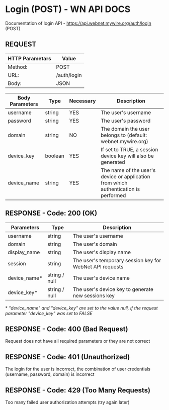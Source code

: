 # Login (POST) - WN API DOCS

Documentation of login API - https://api.webnet.mywire.org/auth/login (POST)

## REQUEST

| **HTTP Parametars** 	| **Value**       	|
|-------------------	|---------------	|
| Method:           	| POST          	|
| URL:              	| /auth/login   	|
| Body:             	| JSON          	|

| **Body Parameters** 	| **Type** 	| **Necessary** 	| **Description**                                                                     	|
|-------------------	|----------	|---------------	|-------------------------------------------------------------------------------------	|
| username          	| string   	| YES           	| The user's username                                                                 	|
| password          	| string   	| YES           	| The user's password                                                                 	|
| domain            	| string   	| NO            	| The domain the user belongs to (default: webnet.mywire.org)                         	|
| device_key        	| boolean  	| YES           	| If set to TRUE, a session device key will also be generated                         	|
| device_name       	| string   	| YES           	| The name of the user's device or application from which authentication is performed 	|

## RESPONSE - Code: 200 (OK)

| **Parameters** 	| **Type**      	| **Description**                                           	|
|----------------	|---------------	|-----------------------------------------------------------	|
| username       	| string        	| The user's username                                       	|
| domain         	| string        	| The user's domain                                         	|
| display_name   	| string        	| The user's display name                                   	|
| session        	| string        	| The user's temporary session key for WebNet API requests  	|
| device_name*   	| string / null 	| The user's device name                                    	|
| device_key*    	| string / null 	| The user's device key to generate new sessions key        	|

\* _"device_name" and "device_key" are set to the value null, if the request parameter "device_key" was set to FALSE_

## RESPONSE - Code: 400 (Bad Request)

Request does not have all required parameters or they are not correct

## RESPONSE - Code: 401 (Unauthorized)

The login for the user is incorrect, the combination of user credentials (username, password, domain) is incorrect

## RESPONSE - Code: 429 (Too Many Requests)

Too many failed user authorization attempts (try again later)
